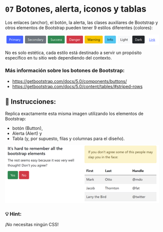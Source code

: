 # `07` Botones, alerta, iconos y tablas

Los enlaces (anchor), el botón, la alerta, las clases auxiliares de Bootstrap y otros elementos de Bootstrap pueden tener 9 estilos diferentes (colores):

![Example Image](../../.learn/assets/07-buttons-alert-and-table-img1.png?raw=true)


No es solo estética, cada estilo está destinado a servir un propósito específico en tu sitio web dependiendo del contexto.

### Más información sobre los botones de Bootstrap:

- https://getbootstrap.com/docs/5.0/components/buttons/
- https://getbootstrap.com/docs/5.0/content/tables/#striped-rows

## 📝 Instrucciones:

Replica exactamente esta misma imagen utilizando los elementos de Bootstrap: 

- botón (Button),
- Alerta (Alert) y
- Tabla (y, por supuesto, filas y columnas para el diseño).

![Example Image](../../.learn/assets/07-buttons-alert-and-table-result.png?raw=true)

### :bulb: Hint:

¡No necesitas ningún CSS!

